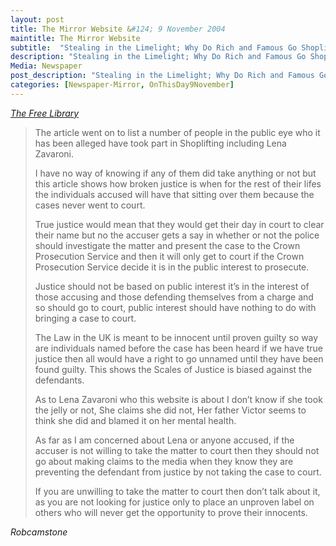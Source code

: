 ```yaml
---
layout: post
title: The Mirror Website &#124; 9 November 2004
maintitle: The Mirror Website
subtitle:  "Stealing in the Limelight; Why Do Rich and Famous Go Shoplifting?"
description: "Stealing in the Limelight; Why Do Rich and Famous Go Shoplifting?"
Media: Newspaper
post_description: "Stealing in the Limelight; Why Do Rich and Famous Go Shoplifting?"
categories: [Newspaper-Mirror, OnThisDay9November]
---
```


<cite><a href="https://www.thefreelibrary.com/Stealing+IN+THE+limelight%3b+WHY+DO+RICH+AND+FAMOUS+GO+SHOPLIFTING%3f-a0124315955">The Free Library</a></cite>

<blockquote>
  <p>The article went on to list a number of people in the public eye who it has been alleged have took part in Shoplifting including Lena Zavaroni.</p>

  <p>I have no way of knowing if any of them did take anything or not but this article shows how broken justice is when for the rest of their lifes the individuals accused will have that sitting over them because the cases never went to court.</p>

  <p>True justice would mean that they would get their day in court to clear their name but no the accuser gets a say in whether or not the police should investigate the matter and present the case to the Crown Prosecution Service and then it will only get to court if the Crown Prosecution Service decide it is in the public interest to prosecute.</p>

  <p>Justice should not be based on public interest it’s in the interest of those accusing and those defending themselves from a charge and so should go to court, public interest should have nothing to do with bringing a case to court.</p>

  <p>The Law in the UK is meant to be innocent until proven guilty so way are individuals named before the case has been heard if we have true justice then all would have a right to go unnamed until they have been found guilty. This shows the Scales of Justice is biased against the defendants.</p>

  <p>As to Lena Zavaroni who this website is about I don’t know if she took the jelly or not, She claims she did not, Her father Victor seems to think she did and blamed it on her mental health.</p>

  <p>As far as I am concerned about Lena or anyone accused, if the accuser is not willing to take the matter to court then they should not go about making claims to the media when they know they are preventing the defendant from justice by not taking the case to court.</p>

  <p>If you are unwilling to take the matter to court then don’t talk about it, as you are not looking for justice only to place an unproven label on others who will never get the opportunity to prove their innocents.</p>
</blockquote>

<p><cite>Robcamstone</cite></p>

